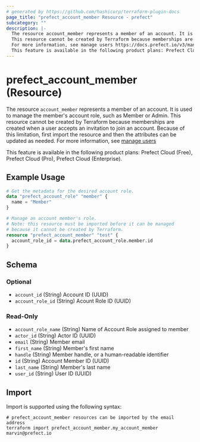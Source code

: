 ```yaml
---
# generated by https://github.com/hashicorp/terraform-plugin-docs
page_title: "prefect_account_member Resource - prefect"
subcategory: ""
description: |-
  The resource account_member represents a member of an account. It is used to manage the member's account role, such as Member or Admin.
  This resource cannot be created by Terraform because memberships are created when a user accepts an invitation to join an account. Because of this limitation, first import the resource and then the attributes can be updated as needed.
  For more information, see manage users https://docs.prefect.io/v3/manage/cloud/manage-users
  This feature is available in the following product plans: Prefect Cloud (Free), Prefect Cloud (Pro), Prefect Cloud (Enterprise).
---
```


# prefect_account_member (Resource)

The resource `account_member` represents a member of an account. It is used to manage the member's account role, such as Member or Admin.
This resource cannot be created by Terraform because memberships are created when a user accepts an invitation to join an account. Because of this limitation, first import the resource and then the attributes can be updated as needed.
For more information, see [manage users](https://docs.prefect.io/v3/manage/cloud/manage-users)

This feature is available in the following product plans: Prefect Cloud (Free), Prefect Cloud (Pro), Prefect Cloud (Enterprise).

## Example Usage

```terraform
# Get the metadata for the desired account role.
data "prefect_account_role" "member" {
  name = "Member"
}

# Manage an account member's role.
# Note: this resource must be imported before it can be managed
# because it cannot be created by Terraform.
resource "prefect_account_member" "test" {
  account_role_id = data.prefect_account_role.member.id
}
```

<!-- schema generated by tfplugindocs -->
## Schema

### Optional

- `account_id` (String) Account ID (UUID)
- `account_role_id` (String) Acount Role ID (UUID)

### Read-Only

- `account_role_name` (String) Name of Account Role assigned to member
- `actor_id` (String) Actor ID (UUID)
- `email` (String) Member email
- `first_name` (String) Member's first name
- `handle` (String) Member handle, or a human-readable identifier
- `id` (String) Account Member ID (UUID)
- `last_name` (String) Member's last name
- `user_id` (String) User ID (UUID)

## Import

Import is supported using the following syntax:

```shell
# prefect_account_member resources can be imported by the email address
terraform import prefect_account_member.my_account_member marvin@prefect.io
```
